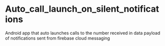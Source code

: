 # Auto_call_launch_on_silent_notifications

Android app that auto launches calls to the number received in data payload of notifications sent from firebase cloud messaging
